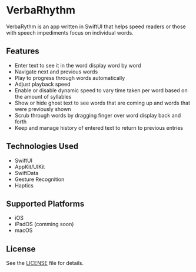 # VerbaRhythm

VerbaRythm is an app written in SwiftUI that helps speed readers or those with speech impediments focus on individual words.

## Features

- Enter text to see it in the word display word by word
- Navigate next and previous words
- Play to progress through words automatically
- Adjust playback speed
- Enable or disable dynamic speed to vary time taken per word based on the amount of syllables 
- Show or hide ghost text to see words that are coming up and words that were previously shown
- Scrub through words by dragging finger over word display back and forth
- Keep and manage history of entered text to return to previous entries

## Technologies Used

- SwiftUI
- AppKit/UIKit
- SwiftData
- Gesture Recognition
- Haptics

## Supported Platforms

- iOS
- iPadOS (comming soon)
- macOS

## License

See the [LICENSE](LICENSE) file for details.
